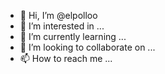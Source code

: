 - 👋 Hi, I’m @elpolloo
- 👀 I’m interested in ...
- 🌱 I’m currently learning ...
- 💞️ I’m looking to collaborate on ...
- 📫 How to reach me ...

<!---
elpolloo/elpolloo is a ✨ special ✨ repository because its `README.md` (this file) appears on your GitHub profile.
You can click the Preview link to take a look at your changes.
--->
